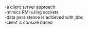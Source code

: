 -a client server approach\
-mimics RMI using sockets\
-data persistence is achieved with jdbc\
-client is console based
